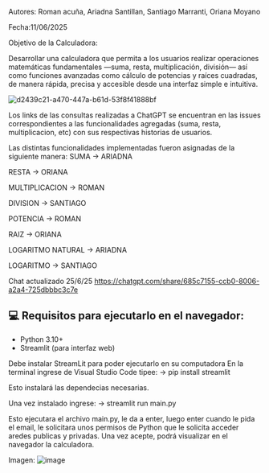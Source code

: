 Autores: Roman acuña, Ariadna Santillan, Santiago Marranti, Oriana Moyano 

Fecha:11/06/2025

Objetivo de la Calculadora:

Desarrollar una calculadora que permita a los usuarios realizar operaciones matemáticas fundamentales —suma, resta, multiplicación, división— así como funciones avanzadas como cálculo de potencias y raíces cuadradas, de manera rápida, precisa y accesible desde una interfaz simple e intuitiva.

![d2439c21-a470-447a-b61d-53f8f41888bf](https://github.com/user-attachments/assets/33f235ab-a413-4d25-ad5a-31278cf2eb98)

Los links de las consultas realizadas a ChatGPT se encuentran en las issues correspondientes a las funcionalidades agregadas (suma, resta, multiplicacion, etc) con sus respectivas historias de usuarios.

Las distintas funcionalidades implementadas fueron asignadas de la siguiente manera:
SUMA -> ARIADNA

RESTA -> ORIANA

MULTIPLICACION -> ROMAN

DIVISION -> SANTIAGO

POTENCIA -> ROMAN

RAIZ -> ORIANA

LOGARITMO NATURAL -> ARIADNA

LOGARITMO -> SANTIAGO

Chat actualizado 25/6/25 https://chatgpt.com/share/685c7155-ccb0-8006-a2a4-725dbbbc3c7e

## 💻 Requisitos para ejecutarlo en el navegador:
- Python 3.10+
- Streamlit (para interfaz web)

Debe instalar StreamLit para poder ejecutarlo en su computadora
En la terminal ingrese de Visual Studio Code tipee:
  -> pip install streamlit

Esto instalará las dependecias necesarias.

Una vez instalado ingrese:
  -> streamlit run main.py

Esto ejecutara el archivo main.py, le da a enter, luego enter cuando le pida el email, le solicitara unos permisos de Python que le solicita acceder aredes publicas 
y privadas. Una vez acepte, podrá visualizar en el navegador la calculadora.

Imagen:
![image](https://github.com/user-attachments/assets/17617ee8-28f6-4a02-9cef-2d10f6f8720f)

